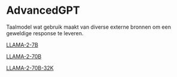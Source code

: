 # AdvancedGPT
Taalmodel wat gebruik maakt van diverse externe bronnen om een geweldige response te leveren.

[LLAMA-2-7B](https://huggingface.co/TheBloke/Llama-2-7B-Chat-GGML/tree/main)

[LLAMA-2-70B](https://huggingface.co/TheBloke/Llama-2-70B-Chat-GGUF/tree/main)

[LLAMA-2-70B-32K](https://huggingface.co/TheBloke/Yarn-Llama-2-70B-32k-GGUF/tree/main)
